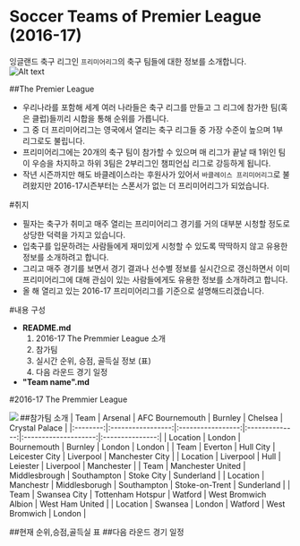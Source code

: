 # Soccer Teams of Premier League (2016-17)
잉글랜드 축구 리그인 `프리미어리그`의 축구 팀들에 대한 정보를 소개합니다.<br>
![Alt text](https://s3-eu-central-1.amazonaws.com/centaur-wp/creativereview/prod/content/uploads/2016/02/Premier_League_Rebrands_DesignStudio_02.jpg "2016-17 England Premier League Logo")

##The Premier League
* 우리나라를 포함해 세계 여러 나라들은 축구 리그를 만들고 그 리그에 참가한 팀(혹은 클럽)들끼리 시합을 통해 순위를 가릅니다.
* 그 중 더 프리미어리그는 영국에서 열리는 축구 리그들 중 가장 수준이 높으며 1부 리그로도 불립니다.
* 프리미어리그에는 20개의 축구 팀이 참가할 수 있으며 매 리그가 끝날 때 1위인 팀이 우승을 차지하고 하위 3팀은 2부리그인 챔피언십 리그로 강등하게 됩니다.
* 작년 시즌까지만 해도 바클레이스라는 후원사가 있어서 `바클레이스 프리미어리그`로 불려왔지만 2016-17시즌부터는 스폰서가 없는 더 프리미어리그가 되었습니다.

#취지
* 필자는 축구가 취미고 매주 열리는 프리미어리그 경기를 거의 대부분 시청할 정도로 상당한 덕력을 가지고 있습니다.
* 입축구를 입문하려는 사람들에게 재미있게 시청할 수 있도록 딱딱하지 않고 유용한 정보를 소개하려고 합니다.
* 그리고 매주 경기를 보면서 경기 결과나 선수별 정보를 실시간으로 갱신하면서 이미 프리미어리그에 대해 관심이 있는 사람들에게도 유용한 정보를 소개하려고 합니다.
* 올 해 열리고 있는 2016-17 프리미어리그를 기준으로 설명해드리겠습니다.


#내용 구성
  - **README.md**
    1. 2016-17 The Premmier League 소개
      1. 참가팀
      2. 실시간 순위, 승점, 골득실 정보 (표)
      3. 다음 라운드 경기 일정
  - **"Team name".md**

#2016-17 The Premmier League

##참가팀 소개
<img src="http://66.media.tumblr.com/fd2904575d0d7f492cfa123b49697f2e/tumblr_o7wfilhWV91rgbsvxo1_1280.png" align=left>
|   Team   |      Arsenal      |  AFC Bournemouth  |     Burnley    |        Chelsea       |  Crystal Palace |
|:--------:|:-----------------:|:-----------------:|:--------------:|:--------------------:|:---------------:|
| Location |       London      |    Bournemouth    |     Burnley    |        London        |      London     |
|   Team   |      Everton      |     Hull City     | Leicester City |       Liverpool      | Manchester City |
| Location |     Liverpool     |        Hull       |    Leiester    |       Liverpool      |    Manchester   |
|   Team   | Manchester United |   Middlesbrough   |   Southampton  |      Stoke City      |    Sunderland   |
| Location |     Manchestr     |   Middlesborugh   |   Southampton  |    Stoke-on-Trent    |    Sunderland   |
|   Team   |    Swansea City   | Tottenham Hotspur |     Watford    | West Bromwich Albion | West Ham United |
| Location |      Swansea      |       London      |     Watford    |     West Bromwich    |      London     |

##현재 순위,승점,골득실 표
##다음 라운드 경기 일정
##
##